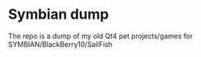 # Symbian dump
The repo is a dump of my old Qt4 pet projects/games for SYMBIAN/BlackBerry10/SailFish 
